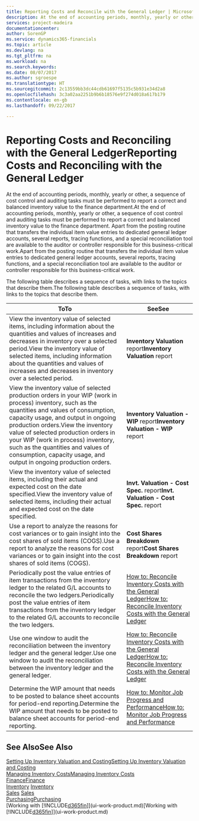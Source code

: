 ```yaml
---
title: Reporting Costs and Reconcile with the General Ledger | Microsoft Docs
description: At the end of accounting periods, monthly, yearly or other, a sequence of cost control and auditing tasks must be performed to report a correct and balanced inventory value to the finance department. Apart from the posting routine that transfers the individual item value entries to dedicated general ledger accounts, several reports, tracing functions, and a special reconciliation tool are available to the auditor or controller responsible for this business-critical work.
services: project-madeira
documentationcenter: 
author: SorenGP
ms.service: dynamics365-financials
ms.topic: article
ms.devlang: na
ms.tgt_pltfrm: na
ms.workload: na
ms.search.keywords: 
ms.date: 08/07/2017
ms.author: sgroespe
ms.translationtype: HT
ms.sourcegitcommit: 2c13559bb3dc44cdb61697f5135c5b931e34d2a8
ms.openlocfilehash: 3c3a02aa2251b9b6b18576e9f274d018a617b179
ms.contentlocale: en-gb
ms.lasthandoff: 09/22/2017

---
```

# <a name="reporting-costs-and-reconciling-with-the-general-ledger"></a><span data-ttu-id="324c8-104">Reporting Costs and Reconciling with the General Ledger</span><span class="sxs-lookup"><span data-stu-id="324c8-104">Reporting Costs and Reconciling with the General Ledger</span></span>
<span data-ttu-id="324c8-105">At the end of accounting periods, monthly, yearly or other, a sequence of cost control and auditing tasks must be performed to report a correct and balanced inventory value to the finance department.</span><span class="sxs-lookup"><span data-stu-id="324c8-105">At the end of accounting periods, monthly, yearly or other, a sequence of cost control and auditing tasks must be performed to report a correct and balanced inventory value to the finance department.</span></span> <span data-ttu-id="324c8-106">Apart from the posting routine that transfers the individual item value entries to dedicated general ledger accounts, several reports, tracing functions, and a special reconciliation tool are available to the auditor or controller responsible for this business-critical work.</span><span class="sxs-lookup"><span data-stu-id="324c8-106">Apart from the posting routine that transfers the individual item value entries to dedicated general ledger accounts, several reports, tracing functions, and a special reconciliation tool are available to the auditor or controller responsible for this business-critical work.</span></span>  

 <span data-ttu-id="324c8-107">The following table describes a sequence of tasks, with links to the topics that describe them.</span><span class="sxs-lookup"><span data-stu-id="324c8-107">The following table describes a sequence of tasks, with links to the topics that describe them.</span></span>   

|<span data-ttu-id="324c8-108">**To**</span><span class="sxs-lookup"><span data-stu-id="324c8-108">**To**</span></span>|<span data-ttu-id="324c8-109">**See**</span><span class="sxs-lookup"><span data-stu-id="324c8-109">**See**</span></span>|  
|------------|-------------|  
|<span data-ttu-id="324c8-110">View the inventory value of selected items, including information about the quantities and values of increases and decreases in inventory over a selected period.</span><span class="sxs-lookup"><span data-stu-id="324c8-110">View the inventory value of selected items, including information about the quantities and values of increases and decreases in inventory over a selected period.</span></span>|<span data-ttu-id="324c8-111">**Inventory Valuation** report</span><span class="sxs-lookup"><span data-stu-id="324c8-111">**Inventory Valuation** report</span></span>|  
|<span data-ttu-id="324c8-112">View the inventory value of selected production orders in your WIP (work in process) inventory, such as the quantities and values of consumption, capacity usage, and output in ongoing production orders.</span><span class="sxs-lookup"><span data-stu-id="324c8-112">View the inventory value of selected production orders in your WIP (work in process) inventory, such as the quantities and values of consumption, capacity usage, and output in ongoing production orders.</span></span>|<span data-ttu-id="324c8-113">**Inventory Valuation - WIP** report</span><span class="sxs-lookup"><span data-stu-id="324c8-113">**Inventory Valuation - WIP** report</span></span>|  
|<span data-ttu-id="324c8-114">View the inventory value of selected items, including their actual and expected cost on the date specified.</span><span class="sxs-lookup"><span data-stu-id="324c8-114">View the inventory value of selected items, including their actual and expected cost on the date specified.</span></span>|<span data-ttu-id="324c8-115">**Invt. Valuation - Cost Spec.** report</span><span class="sxs-lookup"><span data-stu-id="324c8-115">**Invt. Valuation - Cost Spec.** report</span></span>|  
|<span data-ttu-id="324c8-116">Use a report to analyze the reasons for cost variances or to gain insight into the cost shares of sold items (COGS).</span><span class="sxs-lookup"><span data-stu-id="324c8-116">Use a report to analyze the reasons for cost variances or to gain insight into the cost shares of sold items (COGS).</span></span>|<span data-ttu-id="324c8-117">**Cost Shares Breakdown** report</span><span class="sxs-lookup"><span data-stu-id="324c8-117">**Cost Shares Breakdown** report</span></span>|  
|<span data-ttu-id="324c8-118">Periodically post the value entries of item transactions from the inventory ledger to the related G/L accounts to reconcile the two ledgers.</span><span class="sxs-lookup"><span data-stu-id="324c8-118">Periodically post the value entries of item transactions from the inventory ledger to the related G/L accounts to reconcile the two ledgers.</span></span>|[<span data-ttu-id="324c8-119">How to: Reconcile Inventory Costs with the General Ledger</span><span class="sxs-lookup"><span data-stu-id="324c8-119">How to: Reconcile Inventory Costs with the General Ledger</span></span>](finance-how-to-post-inventory-costs-to-the-general-ledger.md)|  
|<span data-ttu-id="324c8-120">Use one window to audit the reconciliation between the inventory ledger and the general ledger.</span><span class="sxs-lookup"><span data-stu-id="324c8-120">Use one window to audit the reconciliation between the inventory ledger and the general ledger.</span></span>|[<span data-ttu-id="324c8-121">How to: Reconcile Inventory Costs with the General Ledger</span><span class="sxs-lookup"><span data-stu-id="324c8-121">How to: Reconcile Inventory Costs with the General Ledger</span></span>](finance-how-to-post-inventory-costs-to-the-general-ledger.md)|  
|<span data-ttu-id="324c8-122">Determine the WIP amount that needs to be posted to balance sheet accounts for period-end reporting.</span><span class="sxs-lookup"><span data-stu-id="324c8-122">Determine the WIP amount that needs to be posted to balance sheet accounts for period-end reporting.</span></span>|[<span data-ttu-id="324c8-123">How to: Monitor Job Progress and Performance</span><span class="sxs-lookup"><span data-stu-id="324c8-123">How to: Monitor Job Progress and Performance</span></span>](projects-how-monitor-progress-performance.md)|

## <a name="see-also"></a><span data-ttu-id="324c8-124">See Also</span><span class="sxs-lookup"><span data-stu-id="324c8-124">See Also</span></span>  
[<span data-ttu-id="324c8-125">Setting Up Inventory Valuation and Costing</span><span class="sxs-lookup"><span data-stu-id="324c8-125">Setting Up Inventory Valuation and Costing</span></span>](finance-set-up-inventory-valuation-and-costing.md)  
[<span data-ttu-id="324c8-126">Managing Inventory Costs</span><span class="sxs-lookup"><span data-stu-id="324c8-126">Managing Inventory Costs</span></span>](finance-manage-inventory-costs.md)  
[<span data-ttu-id="324c8-127">Finance</span><span class="sxs-lookup"><span data-stu-id="324c8-127">Finance</span></span>](finance.md)  
<span data-ttu-id="324c8-128">[Inventory](inventory-manage-inventory.md) </span><span class="sxs-lookup"><span data-stu-id="324c8-128">[Inventory](inventory-manage-inventory.md) </span></span>  
<span data-ttu-id="324c8-129">[Sales](sales-manage-sales.md) </span><span class="sxs-lookup"><span data-stu-id="324c8-129">[Sales](sales-manage-sales.md) </span></span>  
[<span data-ttu-id="324c8-130">Purchasing</span><span class="sxs-lookup"><span data-stu-id="324c8-130">Purchasing</span></span>](purchasing-manage-purchasing.md)  
<span data-ttu-id="324c8-131">[Working with [!INCLUDE[d365fin](includes/d365fin_md.md)]](ui-work-product.md)</span><span class="sxs-lookup"><span data-stu-id="324c8-131">[Working with [!INCLUDE[d365fin](includes/d365fin_md.md)]](ui-work-product.md)</span></span>

